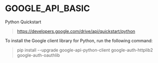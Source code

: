 # GOOGLE_API_BASIC
Python Quickstart
> https://developers.google.com/drive/api/quickstart/python

To install the Google client library for Python, run the following command:
> pip install --upgrade google-api-python-client google-auth-httplib2 google-auth-oauthlib
